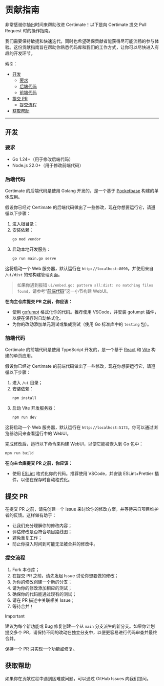 # 贡献指南

非常感谢你抽出时间来帮助改进 Certimate！以下是向 Certimate 提交 Pull Request 时的操作指南。

我们需要保持敏捷和快速迭代，同时也希望确保贡献者能获得尽可能流畅的参与体验。这份贡献指南旨在帮助你熟悉代码库和我们的工作方式，让你可以尽快进入有趣的开发环节。

索引：

- [开发](#开发)
  - [要求](#要求)
  - [后端代码](#后端代码)
  - [前端代码](#前端代码)
- [提交 PR](#提交-pr)
  - [提交流程](#提交流程)
- [获取帮助](#获取帮助)

---

## 开发

### 要求

- Go 1.24+（用于修改后端代码）
- Node.js 22.0+（用于修改前端代码）

### 后端代码

Certimate 的后端代码是使用 Golang 开发的，是一个基于 [Pocketbase](https://github.com/pocketbase/pocketbase) 构建的单体应用。

假设你已经对 Certimate 的后端代码做出了一些修改，现在你想要运行它，请遵循以下步骤：

1. 进入根目录；
2. 安装依赖：
   ```bash
   go mod vendor
   ```
3. 启动本地开发服务：
   ```bash
   go run main.go serve
   ```

这将启动一个 Web 服务器，默认运行在 `http://localhost:8090`，并使用来自 `/ui/dist` 的预构建管理页面。

> 如果你遇到报错 `ui/embed.go: pattern all:dist: no matching files found`，请参考“[前端代码](#前端代码)”这一小节构建 WebUI。

**在向主仓库提交 PR 之前，你应该：**

- 使用 [gofumpt](https://github.com/mvdan/gofumpt) 格式化你的代码。推荐使用 VSCode，并安装 gofumpt 插件，以便在保存时自动格式化。
- 为你的改动添加单元测试或集成测试（使用 Go 标准库中的 `testing` 包）。

### 前端代码

Certimate 的前端代码是使用 TypeScript 开发的，是一个基于 [React](https://github.com/facebook/react) 和 [Vite](https://github.com/vitejs/vite) 构建的单页应用。

假设你已经对 Certimate 的前端代码做出了一些修改，现在你想要运行它，请遵循以下步骤：

1. 进入 `/ui` 目录；
2. 安装依赖：
   ```bash
   npm install
   ```
3. 启动 Vite 开发服务器：
   ```bash
   npm run dev
   ```

这将启动一个 Web 服务器，默认运行在 `http://localhost:5173`，你可以通过浏览器访问来查看运行中的 WebUI。

完成修改后，运行以下命令来构建 WebUI，以便它能被嵌入到 Go 包中：

```bash
npm run build
```

**在向主仓库提交 PR 之前，你应该：**

- 使用 [ESLint](https://github.com/eslint/eslint) 格式化你的代码。推荐使用 VSCode，并安装 ESLint+Prettier 插件，以便在保存时自动格式化。

## 提交 PR

在提交 PR 之前，请先创建一个 Issue 来讨论你的修改方案，并等待来自项目维护者的反馈。这样做有助于：

- 让我们充分理解你的修改内容；
- 评估修改是否符合项目路线图；
- 避免重复工作；
- 防止你投入时间到可能无法被合并的修改中。

### 提交流程

1. Fork 本仓库；
2. 在提交 PR 之前，请先发起 Issue 讨论你想要做的修改；
3. 为你的修改创建一个新的分支；
4. 请为你的修改添加相应的测试；
5. 确保你的代码能通过现有的测试；
6. 请在 PR 描述中关联相关 Issue；
7. 等待合并！

> [!IMPORTANT]
>
> 建议为每个新功能或 Bug 修复创建一个从 `main` 分支派生的新分支。如果你计划提交多个 PR，请保持不同的改动在独立分支中，以便更容易进行代码审查并最终合并。
>
> 保持一个 PR 只实现一个功能或修复。

## 获取帮助

如果你在贡献过程中遇到困难或问题，可以通过 GitHub Issues 向我们提问。
